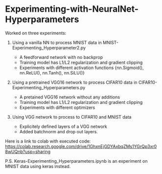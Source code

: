 # Experimenting-with-NeuralNet-Hyperparameters

 Worked on three experiments:
1. Using a vanilla NN to process MNIST data in MNIST-Experimenting_Hyperparameter2.py
   - A feedforward network with no backprop
   - Training model has L1/L2 regularization and gradient clipping
   - Experiments with different activation functions {nn.Sigmoid(), nn.ReLU(), nn.Tanh(), nn.SiLU()}
  
2. Using a pretrained VGG16 network to process CIFAR10 data in CIFAR10-Experimenting_Hyperparameters.py
   - A pretained VGG16 network without any additions
   - Training model has L1/L2 regularization and gradient clipping
   - Experiments with different optimizers
  
3. Using VGG network to process to CIFAR10 and MNIST data
   - Explicitely defined layers of a VGG network
   - Added batchnorm and drop out layers.
  
 Here is a link to colab with executed code: https://colab.research.google.com/drive/1GhxnEjGDYAxbqZMs1YGrQp3xr08wUQnb?usp=sharing

 P.S. Keras-Experimenting_Hyperparameters.ipynb is an experiment on MNIST data using keras instead. 

